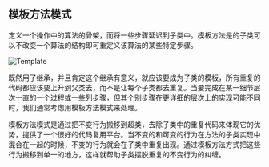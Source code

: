 ## 模板方法模式
定义一个操作中的算法的骨架，而将一些步骤延迟到子类中。模板方法是的子类可以不改变一个算法的结构即可重定义该算法的某些特定步骤。

![Template](https://s1.ax1x.com/2018/10/15/iUsy80.png)

既然用了继承，并且肯定这个继承有意义，就应该要成为子类的模板，所有重复的代码都应该要上升到父类去，而不是让每个子类都去重复。当要完成在某一细节层次一直的一个过程或一些列步骤，但其个别步骤在更详细的层次上的实现可能不同时，我们通常考虑用模板方法模式来处理。

模板方法模式是通过把不变行为搬移到超类，去除子类中的重复代码来体现它的优势，提供了一个很好的代码复用平台。当不变的和可变的行为在方法的子类实现中混合在一起的时候，不变的行为就会在子类中重复出现。通过模板方法方式把这些行为搬移到单一的地方，这样就帮助子类摆脱重复的不变行为的纠缠。